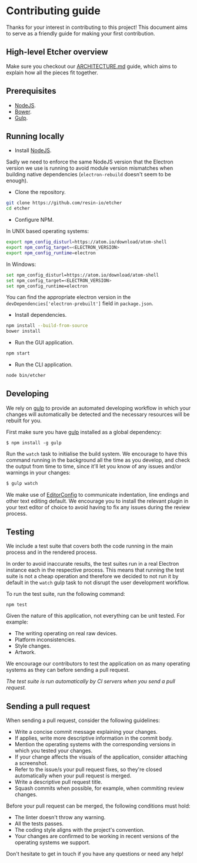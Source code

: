 # Contributing guide

Thanks for your interest in contributing to this project! This document aims to serve as a friendly guide for making your first contribution.

## High-level Etcher overview

Make sure you checkout our [ARCHITECTURE.md](https://github.com/resin-io/etcher/blob/master/docs/ARCHITECTURE.md) guide, which aims to explain how all the pieces fit together.

## Prerequisites

- [NodeJS](https://nodejs.org).
- [Bower](http://bower.io).
- [Gulp](http://gulpjs.com).

## Running locally

- Install [NodeJS](https://nodejs.org/en/).

Sadly we need to enforce the same NodeJS version that the Electron version we use is running to avoid module version mismatches when building native dependencies (`electron-rebuild` doesn't seem to be enough).

- Clone the repository.

```sh
git clone https://github.com/resin-io/etcher
cd etcher
```

- Configure NPM.

In UNIX based operating systems:

```sh
export npm_config_disturl=https://atom.io/download/atom-shell
export npm_config_target=<ELECTRON_VERSION>
export npm_config_runtime=electron
```

In Windows:

```sh
set npm_config_disturl=https://atom.io/download/atom-shell
set npm_config_target=<ELECTRON_VERSION>
set npm_config_runtime=electron
```

You can find the appropriate electron version in the `devDependencies['electron-prebuilt']` field in `package.json`.

- Install dependencies.

```sh
npm install --build-from-source
bower install
```

- Run the GUI application.

```sh
npm start
```

- Run the CLI application.

```sh
node bin/etcher
```

## Developing

We rely on [gulp](http://gulpjs.com) to provide an automated developing workflow in which your changes will automatically be detected and the necessary resources will be rebuilt for you.

First make sure you have [gulp](http://gulpjs.com) installed as a global dependency:

``` shell
$ npm install -g gulp
```

Run the `watch` task to initialise the build system. We encourage to have this command running in the background all the time as you develop, and check the output from time to time, since it'll let you know of any issues and/or warnings in your changes:

``` javascript
$ gulp watch
```

We make use of [EditorConfig](http://editorconfig.org) to communicate indentation, line endings and other text editing default. We encourage you to install the relevant plugin in your text editor of choice to avoid having to fix any issues during the review process.

## Testing

We include a test suite that covers both the code running in the main process and in the rendered process.

In order to avoid inaccurate results, the test suites run in a real Electron instance each in the respective process. This means that running the test suite is not a cheap operation and therefore we decided to not run it by default in the `watch` gulp task to not disrupt the user development workflow.

To run the test suite, run the following command:

``` shell
npm test
```

Given the nature of this application, not everything can be unit tested. For example:

- The writing operating on real raw devices.
- Platform inconsistencies.
- Style changes.
- Artwork.

We encourage our contributors to test the application on as many operating systems as they can before sending a pull request.

*The test suite is run automatically by CI servers when you send a pull request.*

## Sending a pull request

When sending a pull request, consider the following guidelines:

- Write a concise commit message explaining your changes.
- If applies, write more descriptive information in the commit body.
- Mention the operating systems with the corresponding versions in which you tested your changes.
- If your change affects the visuals of the application, consider attaching a screenshot.
- Refer to the issue/s your pull request fixes, so they're closed automatically when your pull request is merged.
- Write a descriptive pull request title.
- Squash commits when possible, for example, when commiting review changes.

Before your pull request can be merged, the following conditions must hold:

- The linter doesn't throw any warning.
- All the tests passes.
- The coding style aligns with the project's convention.
- Your changes are confirmed to be working in recent versions of the operating systems we support.

Don't hesitate to get in touch if you have any questions or need any help!

